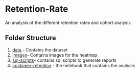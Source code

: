 # Retention-Rate
An analysis of the different retention rates and cohort analysis

## Folder Structure
1. [data ](data)- Contains the dataset
2. [images](images)- Contains images for the heatmap
3. [sql-scripts](sql-scripts)- contains sql scripts to generate reports
4. [customer-retention](customer-retention.ipynb) - the notebook that contains the analysis
